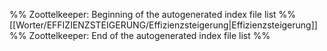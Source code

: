 %% Zoottelkeeper: Beginning of the autogenerated index file list  %%
 [[Worter/EFFIZIENZSTEIGERUNG/Effizienzsteigerung|Effizienzsteigerung]]
%% Zoottelkeeper: End of the autogenerated index file list  %%
